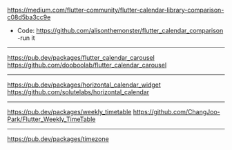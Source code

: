 
https://medium.com/flutter-community/flutter-calendar-library-comparison-c08d5ba3cc9e
- Code: https://github.com/alisonthemonster/flutter_calendar_comparison
 -run it


 ---

https://pub.dev/packages/flutter_calendar_carousel
https://github.com/dooboolab/flutter_calendar_carousel

---


https://pub.dev/packages/horizontal_calendar_widget
https://github.com/solutelabs/horizontal_calendar

---

https://pub.dev/packages/weekly_timetable
https://github.com/ChangJoo-Park/Flutter_Weekly_TimeTable

---

https://pub.dev/packages/timezone
